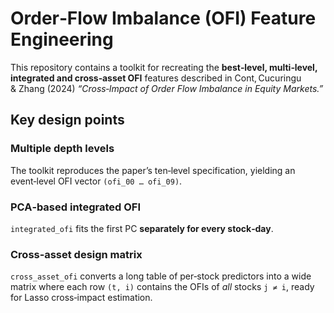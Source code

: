 # Order‑Flow Imbalance (OFI) Feature Engineering

This repository contains a toolkit for recreating the **best‑level, multi‑level, integrated and cross‑asset OFI** features described in Cont, Cucuringu & Zhang (2024) *“Cross‑Impact of Order Flow Imbalance in Equity Markets.”*

## Key design points

### Multiple depth levels
The toolkit reproduces the paper’s ten‑level specification, yielding an event‑level OFI vector `(ofi_00 … ofi_09)`.

### PCA‑based integrated OFI
`integrated_ofi` fits the first PC **separately for every stock‑day**.

### Cross‑asset design matrix
`cross_asset_ofi` converts a long table of per‑stock predictors into a wide matrix where each row `(t, i)` contains the OFIs of *all* stocks `j ≠ i`, ready for Lasso cross‑impact estimation.
